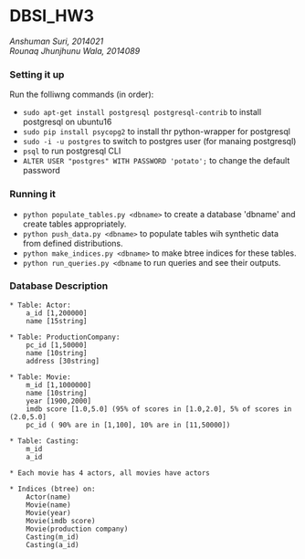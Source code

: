 # DBSI_HW3
<i> Anshuman Suri, 2014021 <br>
Rounaq Jhunjhunu Wala, 2014089</i>


### Setting it up
Run the folliwng commands (in order):

* `sudo apt-get install postgresql postgresql-contrib` to install postgresql on ubuntu16
* `sudo pip install psycopg2` to install thr python-wrapper for postgresql
* `sudo -i -u postgres` to switch to postgres user (for manaing postgresql)
* `psql` to run postgresql CLI
* `ALTER USER "postgres" WITH PASSWORD 'potato';` to change the default password 


### Running it

* `python populate_tables.py <dbname>` to create a database 'dbname' and create tables appropriately.
* `python push_data.py <dbname>` to populate tables wih synthetic data from defined distributions.
* `python make_indices.py <dbname>` to make btree indices for these tables.
* `python run_queries.py <dbname` to run queries and see their outputs.


### Database Description

```
* Table: Actor:
	a_id [1,200000]
	name [15string]

* Table: ProductionCompany:
	pc_id [1,50000]
	name [10string]
	address [30string]

* Table: Movie:
	m_id [1,1000000]
	name [10string]
	year [1900,2000]
	imdb score [1.0,5.0] (95% of scores in [1.0,2.0], 5% of scores in (2.0,5.0]
	pc_id ( 90% are in [1,100], 10% are in [11,50000])

* Table: Casting:
	m_id
	a_id

* Each movie has 4 actors, all movies have actors

* Indices (btree) on:
	Actor(name)
	Movie(name)
	Movie(year)
	Movie(imdb score)
	Movie(production company)
	Casting(m_id)
	Casting(a_id)
